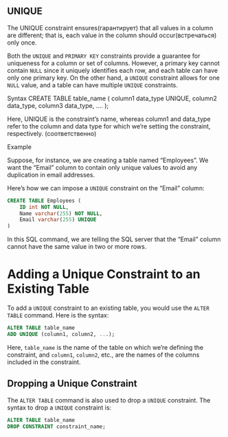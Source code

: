## UNIQUE
The UNIQUE constraint ensures(гарантирует) that all values in a column are different; that is, each value in the column should occur(встречаться) only once.

Both the `UNIQUE` and `PRIMARY KEY` constraints provide a guarantee for uniqueness for a column or set of columns. However, a primary key cannot contain `NULL` since it uniquely identifies each row, and each table can have only one primary key. On the other hand, a `UNIQUE` constraint allows for one `NULL` value, and a table can have multiple `UNIQUE` constraints.

Syntax
CREATE TABLE table_name (
    column1 data_type UNIQUE,
    column2 data_type,
    column3 data_type,
   ....
);

Here, UNIQUE is the constraint’s name, whereas column1 and data_type refer to the column and data type for which we’re setting the constraint, respectively. (соответственно)

Example

Suppose, for instance, we are creating a table named “Employees”. We want the “Email” column to contain only unique values to avoid any duplication in email addresses.

Here’s how we can impose a `UNIQUE` constraint on the “Email” column:

```SQL
CREATE TABLE Employees (
    ID int NOT NULL,
    Name varchar(255) NOT NULL,
    Email varchar(255) UNIQUE
)
```

In this SQL command, we are telling the SQL server that the “Email” column cannot have the same value in two or more rows.

# Adding a Unique Constraint to an Existing Table

To add a `UNIQUE` constraint to an existing table, you would use the `ALTER TABLE` command. Here is the syntax:

```SQL
ALTER TABLE table_name
ADD UNIQUE (column1, column2, ...);
```

Here, `table_name` is the name of the table on which we’re defining the constraint, and `column1`, `column2`, etc., are the names of the columns included in the constraint.

## Dropping a Unique Constraint
The `ALTER TABLE` command is also used to drop a `UNIQUE` constraint. The syntax to drop a `UNIQUE` constraint is:

```SQL
ALTER TABLE table_name
DROP CONSTRAINT constraint_name;
```